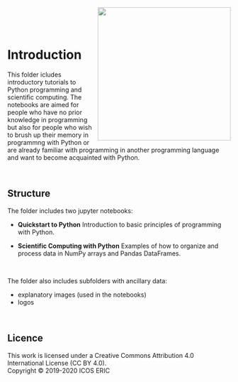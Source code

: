 <img src="https://www.icos-cp.eu/sites/default/files/2017-11/ICOS_CP_logo.png" width="300" align="right"/>
<br>
<br>
<br> 

# Introduction
This folder icludes introductory tutorials to Python programming and scientific computing.
The notebooks are aimed for people who have no prior knowledge in programming but also for people who wish to brush up their memory in programmng with Python or are already familiar with programming in another programming language and want to become acquainted with Python.

<br>

## Structure
The folder includes two jupyter notebooks:

* **Quickstart to Python**
Introduction to basic principles of programming with Python.

* **Scientific Computing with Python**
Examples of how to organize and process data in NumPy arrays and Pandas DataFrames.

<br>

The folder also includes subfolders with ancillary data:
* explanatory images (used in the notebooks)
* logos

<br>

## Licence
This work is licensed under a Creative Commons Attribution 4.0 International License (CC BY 4.0). <br>
Copyright © 2019-2020 ICOS ERIC


